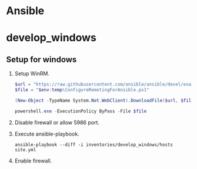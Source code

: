 # Ansible

# develop_windows

## Setup for windows

1. Setup WinRM.
    ```powershell
    $url = "https://raw.githubusercontent.com/ansible/ansible/devel/examples/scripts/ConfigureRemotingForAnsible.ps1"
    $file = "$env:temp\ConfigureRemotingForAnsible.ps1"

    (New-Object -TypeName System.Net.WebClient).DownloadFile($url, $file)

    powershell.exe -ExecutionPolicy ByPass -File $file
    ```

1. Disable firewall or allow 5986 port.
1. Execute ansible-playbook.
   ```shell
   ansible-playbook --diff -i inventories/develop_windows/hosts site.yml
   ```
1. Enable firewall.
